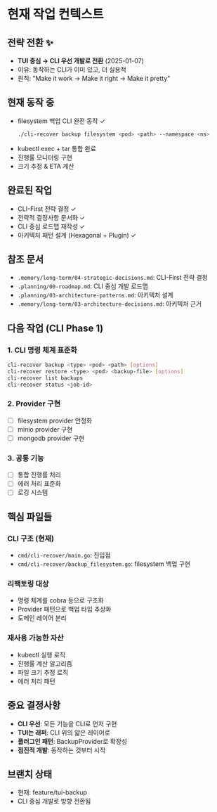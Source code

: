 # 현재 작업 컨텍스트

## 전략 전환 ✨
- **TUI 중심 → CLI 우선 개발로 전환** (2025-01-07)
- 이유: 동작하는 CLI가 이미 있고, 더 실용적
- 원칙: "Make it work → Make it right → Make it pretty"

## 현재 동작 중
- filesystem 백업 CLI 완전 동작 ✓
  ```bash
  ./cli-recover backup filesystem <pod> <path> --namespace <ns>
  ```
- kubectl exec + tar 통합 완료
- 진행률 모니터링 구현
- 크기 추정 & ETA 계산

## 완료된 작업
- CLI-First 전략 결정 ✓
- 전략적 결정사항 문서화 ✓
- CLI 중심 로드맵 재작성 ✓
- 아키텍처 패턴 설계 (Hexagonal + Plugin) ✓

## 참조 문서
- `.memory/long-term/04-strategic-decisions.md`: CLI-First 전략 결정
- `.planning/00-roadmap.md`: CLI 중심 개발 로드맵
- `.planning/03-architecture-patterns.md`: 아키텍처 설계
- `.memory/long-term/03-architecture-decisions.md`: 아키텍처 근거

## 다음 작업 (CLI Phase 1)

### 1. CLI 명령 체계 표준화
```bash
cli-recover backup <type> <pod> <path> [options]
cli-recover restore <type> <pod> <backup-file> [options]
cli-recover list backups
cli-recover status <job-id>
```

### 2. Provider 구현
- [ ] filesystem provider 안정화
- [ ] minio provider 구현
- [ ] mongodb provider 구현

### 3. 공통 기능
- [ ] 통합 진행률 처리
- [ ] 에러 처리 표준화
- [ ] 로깅 시스템

## 핵심 파일들

### CLI 구조 (현재)
- `cmd/cli-recover/main.go`: 진입점
- `cmd/cli-recover/backup_filesystem.go`: filesystem 백업 구현

### 리팩토링 대상
- 명령 체계를 cobra 등으로 구조화
- Provider 패턴으로 백업 타입 추상화
- 도메인 레이어 분리

### 재사용 가능한 자산
- kubectl 실행 로직
- 진행률 계산 알고리즘
- 파일 크기 추정 로직
- 에러 처리 패턴

## 중요 결정사항
- **CLI 우선**: 모든 기능을 CLI로 먼저 구현
- **TUI는 래퍼**: CLI 위의 얇은 레이어로
- **플러그인 패턴**: BackupProvider로 확장성
- **점진적 개발**: 동작하는 것부터 시작

## 브랜치 상태
- 현재: feature/tui-backup
- CLI 중심 개발로 방향 전환됨